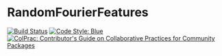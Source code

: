 # RandomFourierFeatures

[![Build Status](https://github.com/rossviljoen/PathwiseSampling.jl/workflows/CI/badge.svg)](https://github.com/rossviljoen/PathwiseSampling.jl/actions)
[![Code Style: Blue](https://img.shields.io/badge/code%20style-blue-4495d1.svg)](https://github.com/invenia/BlueStyle)
[![ColPrac: Contributor's Guide on Collaborative Practices for Community Packages](https://img.shields.io/badge/ColPrac-Contributor's%20Guide-blueviolet)](https://github.com/SciML/ColPrac)
